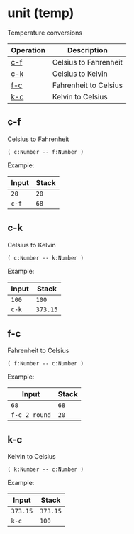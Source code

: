 # unit (temp)

<!-- eval: use unit -->

Temperature conversions

<!-- index -->

| Operation               | Description
|-------------------------|-----------------------
| [c-f](#c-f)             | Celsius to Fahrenheit
| [c-k](#c-k)             | Celsius to Kelvin
| [f-c](#f-c)             | Fahrenheit to Celsius
| [k-c](#k-c)             | Kelvin to Celsius


## c-f

Celsius to Fahrenheit

    ( c:Number -- f:Number )

Example:

<!-- test: c-f -->

| Input         | Stack
|---------------|-------------|
| `20`          | `20`
| `c-f`         | `68`


## c-k

Celsius to Kelvin

    ( c:Number -- k:Number )

Example:

<!-- test: c-k -->

| Input         | Stack
|---------------|-------------|
| `100`         | `100`
| `c-k`         | `373.15`


## f-c

Fahrenheit to Celsius

    ( f:Number -- c:Number )

Example:

<!-- test: f-c -->

| Input         | Stack
|---------------|-------------|
| `68`          | `68`
| `f-c 2 round` | `20`


## k-c

Kelvin to Celsius

    ( k:Number -- c:Number )

Example:

<!-- test: k-c -->

| Input         | Stack
|---------------|-------------|
| `373.15`      | `373.15`
| `k-c`         | `100`

